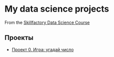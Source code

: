 # My data science projects
From the [Skillfactory Data Science Course](https://skillfactory.ru/data-scientist)

## Проекты

* [Проект 0. Игра: угадай число](https://github.com/sergeymaximenko7/sf_data_science/project_0)

